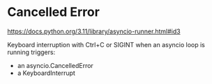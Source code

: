 # Cancelled Error

https://docs.python.org/3.11/library/asyncio-runner.html#id3

Keyboard interruption with Ctrl+C or SIGINT when an asyncio loop is running triggers:
- an asyncio.CancelledError
- a KeyboardInterrupt
